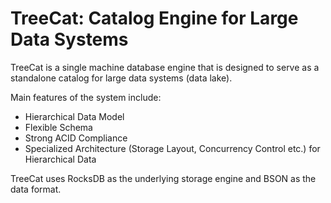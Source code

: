 # TreeCat: Catalog Engine for Large Data Systems

TreeCat is a single machine database engine that is designed to serve as a standalone catalog for large
data systems (data lake).

Main features of the system include:
* Hierarchical Data Model
* Flexible Schema
* Strong ACID Compliance
* Specialized Architecture (Storage Layout, Concurrency Control etc.) for Hierarchical Data

TreeCat uses RocksDB as the underlying storage engine and BSON as the data format. 